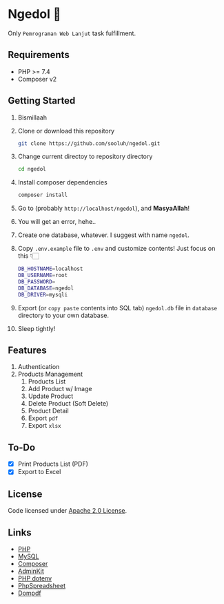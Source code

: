 # Ngedol 🛒

Only `Pemrograman Web Lanjut` task fulfillment.

## Requirements

- PHP >= 7.4
- Composer v2

## Getting Started

1. Bismillaah
2. Clone or download this repository

   ```bash
   git clone https://github.com/sooluh/ngedol.git
   ```

3. Change current directoy to repository directory

   ```bash
   cd ngedol
   ```

4. Install composer dependencies

   ```bash
   composer install
   ```

5. Go to (probably `http://localhost/ngedol`), and **MasyaAllah**!
6. You will get an error, hehe..
7. Create one database, whatever. I suggest with name `ngedol`.

8. Copy `.env.example` file to `.env` and customize contents!
   Just focus on this 👇🏻

   ```bash
   DB_HOSTNAME=localhost
   DB_USERNAME=root
   DB_PASSWORD=
   DB_DATABASE=ngedol
   DB_DRIVER=mysqli
   ```

9. Export (or `copy paste` contents into SQL tab) `ngedol.db` file
   in `database` directory to your own database.
10. Sleep tightly!

## Features

1. Authentication
2. Products Management
   1. Products List
   2. Add Product w/ Image
   3. Update Product
   4. Delete Product (Soft Delete)
   5. Product Detail
   6. Export `pdf`
   7. Export `xlsx`

## To-Do

- [x] Print Products List (PDF)
- [x] Export to Excel

## License

Code licensed under [Apache 2.0 License](./LICENSE.md).

## Links

- [PHP](https://www.php.net/)
- [MySQL](https://www.mysql.com/)
- [Composer](https://getcomposer.org/)
- [AdminKit](https://adminkit.io/)
- [PHP dotenv](https://github.com/vlucas/phpdotenv)
- [PhpSpreadsheet](https://github.com/PHPOffice/PhpSpreadsheet)
- [Dompdf](https://github.com/dompdf/dompdf)
